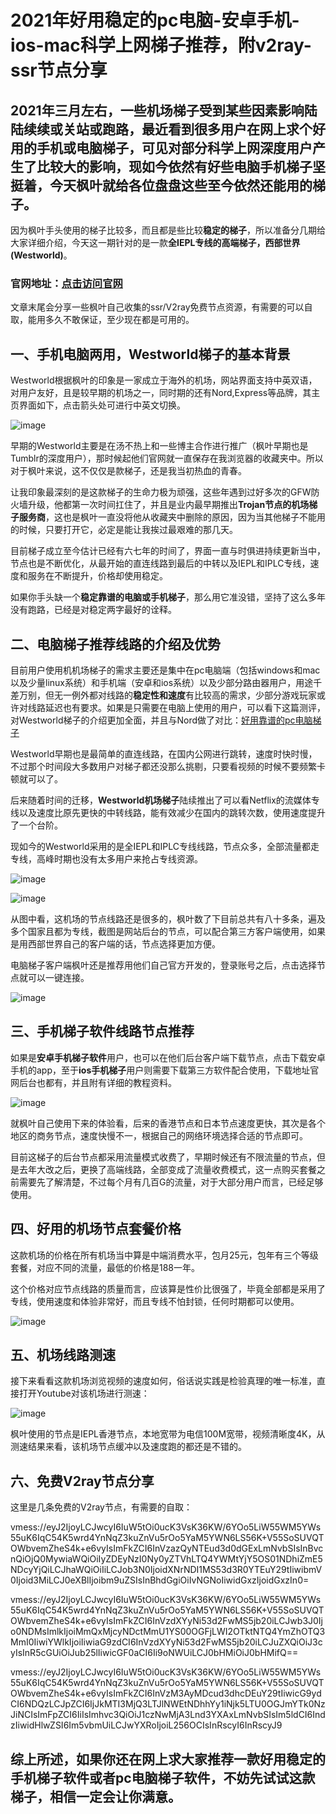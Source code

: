 # 2021年好用稳定的pc电脑-安卓手机-ios-mac科学上网梯子推荐，附v2ray-ssr节点分享

## 2021年三月左右，一些机场梯子受到某些因素影响陆陆续续或关站或跑路，最近看到很多用户在网上求个好用的手机或电脑梯子，可见对部分科学上网深度用户产生了比较大的影响，现如今依然有好些电脑手机梯子坚挺着，今天枫叶就给各位盘盘这些至今依然还能用的梯子。

因为枫叶手头使用的梯子比较多，而且都是些比较**稳定的梯子**，所以准备分几期给大家详细介绍，今天这一期针对的是一款**全IEPL专线的高端梯子，西部世界(Westworld)**。

### 官网地址：[点击访问官网](https://xbsj4621.fun/i/sg045)

文章末尾会分享一些枫叶自己收集的ssr/V2ray免费节点资源，有需要的可以自取，能用多久不敢保证，至少现在都是可用的。

## 一、手机电脑两用，Westworld梯子的基本背景

Westworld根据枫叶的印象是一家成立于海外的机场，网站界面支持中英双语，对用户友好，且是较早期的机场之一，同时期的还有Nord,Express等品牌，其主页界面如下，点击箭头处可进行中英文切换。

![image](https://i.loli.net/2021/03/16/XyCAIdWqKOrZfEz.jpg)

早期的Westworld主要是在汤不热上和一些博主合作进行推广（枫叶早期也是Tumblr的深度用户），那时候起他们官网就一直保存在我浏览器的收藏夹中。所以对于枫叶来说，这不仅仅是款梯子，还是我当初热血的青春。

让我印象最深刻的是这款梯子的生命力极为顽强，这些年遇到过好多次的GFW防火墙升级，他都第一次时间扛住了，并且是业内最早期推出**Trojan节点的机场梯子服务商**，这也是枫叶一直没将他从收藏夹中删除的原因，因为当其他梯子不能用的时候，只要打开它，必定是能让我挨过最艰难的那几天。

目前梯子成立至今估计已经有六七年的时间了，界面一直与时俱进持续更新当中，节点也是不断优化，从最开始的直连线路到最后的中转以及IEPL和IPLC专线，速度和服务在不断提升，价格却使用稳定。

如果你手头缺一个**稳定靠谱的电脑或手机梯子**，那么用它准没错，坚持了这么多年没有跑路，已经是对稳定两字最好的诠释。


## 二、电脑梯子推荐线路的介绍及优势

目前用户使用机机场梯子的需求主要还是集中在pc电脑端（包括windows和mac以及少量linux系统）和手机端（安卓和ios系统）以及少部分路由器用户，用途千差万别，但无一例外都对线路的**稳定性和速度**有比较高的需求，少部分游戏玩家或许对线路延迟也有要求。如果是只需要在电脑上使用的用户，可以看下这篇测评，对Westworld梯子的介绍更加全面，并且与Nord做了对比：[好用靠谱的pc电脑梯子](https://github.com/yourkind/compare-VPN)

Westworld早期也是最简单的直连线路，在国内公网进行跳转，速度时快时慢，不过那个时间段大多数用户对梯子都还没那么挑剔，只要看视频的时候不要频繁卡顿就可以了。

后来随着时间的迁移，**Westworld机场梯子**陆续推出了可以看Netflix的流媒体专线以及速度比原先更快的中转线路，能有效减少在国内的跳转次数，使用速度提升了一个台阶。

现如今的Westworld采用的是全IEPL和IPLC专线线路，节点众多，全部流量都走专线，高峰时期也没有太多用户来抢占专线资源。

![image](https://i.loli.net/2021/03/16/M6CSjULifpTvhOP.jpg)

![image](https://i.loli.net/2021/03/16/CoImBkuAbfdEyFX.jpg)

从图中看，这机场的节点线路还是很多的，枫叶数了下目前总共有八十多条，遍及多个国家且都为专线，截图是网站后台的节点，可以配合第三方客户端使用，如果是用西部世界自己的客户端的话，节点选择更加方便。

电脑梯子客户端枫叶还是推荐用他们自己官方开发的，登录账号之后，点击选择节点就可以一键连接。

![image](https://i.loli.net/2021/03/16/Nkat4LdBJMAzY8S.jpg)

## 三、手机梯子软件线路节点推荐

如果是**安卓手机梯子软件**用户，也可以在他们后台客户端下载节点，点击下载安卓手机的app，至于**ios手机梯子**用户则需要下载第三方软件配合使用，下载地址官网后台也都有，并且附有详细的教程资料。

![image](https://i.loli.net/2021/03/16/nDtyP4UYuTAQo3z.jpg)

就枫叶自己使用下来的体验看，后来的香港节点和日本节点速度更快，其次是各个地区的商务节点，速度快慢不一，根据自己的网络环境选择合适的节点即可。

目前这梯子的后台节点都采用流量模式收费了，早期时候还有不限流量的节点，但是去年大改之后，更换了高端线路，全部变成了流量收费模式，这一点购买套餐之前需要先了解清楚，不过每个月有几百G的流量，对于大部分用户而言，已经足够使用。

## 四、好用的机场节点套餐价格

这款机场的价格在所有机场当中算是中端消费水平，包月25元，包年有三个等级套餐，对应不同的流量，最低的价格是188一年。

这个价格对应节点线路的质量而言，应该算是性价比很强了，毕竟全部都是采用了专线，使用速度和体验非常好，而且专线不怕封锁，任何时期都可以使用。

![image](https://i.loli.net/2021/03/16/UCfQVElFtuqmeMT.jpg)

## 五、机场线路测速

接下来看看这款机场浏览视频的速度如何，俗话说实践是检验真理的唯一标准，直接打开Youtube对该机场进行测速：

![image](https://i.loli.net/2021/03/16/O89Uabizg7nZyqj.jpg)

枫叶使用的节点是IEPL香港节点，本地宽带为电信100M宽带，视频清晰度4K，从测速结果来看，该机场节点缓冲以及速度跑的都还是不错的。


## 六、免费V2ray节点分享

这里是几条免费的V2ray节点，有需要的自取：

vmess://eyJ2IjoyLCJwcyI6IuW5tOi0ucK3VsK36KW/6YOo5LiW55WM5YWs55uK6IqC54K5wrd4YnNqZ3kuZnVu5rOo5YaM5YWN6LS56K+V55SoSUVQTOWbvemZheS4k+e6vyIsImFkZCI6InVzazQyNTEud3d0dGExLmNvbSIsInBvcnQiOjQ0MywiaWQiOiIyZDEyNzI0Ny0yZTVhLTQ4YWMtYjY5OS01NDhiZmE5NDcyYjQiLCJhaWQiOiIiLCJob3N0IjoidXNrNDI1MS53d3R0YTEuY29tIiwibmV0Ijoid3MiLCJ0eXBlIjoibm9uZSIsInBhdGgiOiIvNGNoIiwidGxzIjoidGxzIn0=

vmess://eyJ2IjoyLCJwcyI6IuW5tOi0ucK3VsK36KW/6YOo5LiW55WM5YWs55uK6IqC54K5wrd4YnNqZ3kuZnVu5rOo5YaM5YWN6LS56K+V55SoSUVQTOWbvemZheS4k+e6vyIsImFkZCI6InVzdXYyNi53d2FwMS5jb20iLCJwb3J0Ijo0NDMsImlkIjoiMmQxMjcyNDctMmU1YS00OGFjLWI2OTktNTQ4YmZhOTQ3MmI0IiwiYWlkIjoiIiwiaG9zdCI6InVzdXYyNi53d2FwMS5jb20iLCJuZXQiOiJ3cyIsInR5cGUiOiJub25lIiwicGF0aCI6Ii9oNWUiLCJ0bHMiOiJ0bHMifQ==

vmess://eyJ2IjoyLCJwcyI6IuW5tOi0ucK3VsK36KW/6YOo5LiW55WM5YWs55uK6IqC54K5wrd4YnNqZ3kuZnVu5rOo5YaM5YWN6LS56K+V55SoSUVQTOWbvemZheS4k+e6vyIsImFkZCI6InVzM3AyMDcud3dhcDEuY29tIiwicG9ydCI6NDQzLCJpZCI6IjJkMTI3MjQ3LTJlNWEtNDhhYy1iNjk5LTU0OGJmYTk0NzJiNCIsImFpZCI6IiIsImhvc3QiOiJ1czNwMjA3Lnd3YXAxLmNvbSIsIm5ldCI6IndzIiwidHlwZSI6Im5vbmUiLCJwYXRoIjoiL256OCIsInRscyI6InRscyJ9

## 综上所述，如果你还在网上求大家推荐一款好用稳定的手机梯子软件或者pc电脑梯子软件，不妨先试试这款梯子，相信一定会让你满意。
